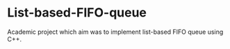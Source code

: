 # List-based-FIFO-queue
Academic project which aim was to implement list-based FIFO queue using C++.
